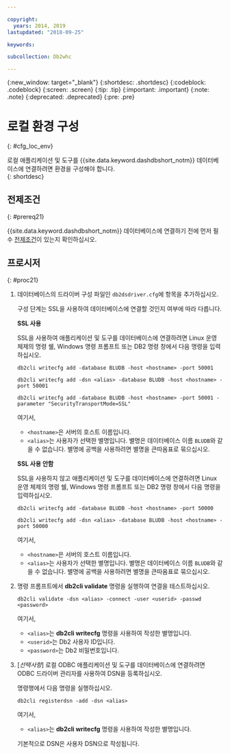 ```yaml
---

copyright:
  years: 2014, 2019
lastupdated: "2018-09-25"

keywords:

subcollection: Db2whc

---
```


<!-- Attribute definitions --> 
{:new_window: target="_blank"}
{:shortdesc: .shortdesc}
{:codeblock: .codeblock}
{:screen: .screen}
{:tip: .tip}
{:important: .important}
{:note: .note}
{:deprecated: .deprecated}
{:pre: .pre}

# 로컬 환경 구성
{: #cfg_loc_env}

로컬 애플리케이션 및 도구를 {{site.data.keyword.dashdbshort_notm}} 데이터베이스에 연결하려면 환경을 구성해야 합니다.  
{: shortdesc}

## 전제조건
{: #prereq21}

{{site.data.keyword.dashdbshort_notm}} 데이터베이스에 연결하기 전에 먼저 필수 [전제조건](/docs/services/Db2whc/connecting?topic=Db2whc-connect_ov#prereqs)이 있는지 확인하십시오.

<!-- 1. Install the Db2 driver package for your operating system.

   - [Installing on Windows](install_win.html)
   - [Installing on Linux or PowerLinux](install_linux.html)
   - [Installing on Mac OS X](install_mac.html)
2. Decide whether or not you will be using Secure Sockets Layer (SSL) to connect to your database.
3. Collect database details and connect credentials, including the host name of your server, and your database user ID and password. -->

## 프로시저
{: #proc21}

1. 데이터베이스의 드라이버 구성 파일인 `db2dsdriver.cfg`에 항목을 추가하십시오.

   구성 단계는 SSL을 사용하여 데이터베이스에 연결할 것인지 여부에 따라 다릅니다.

   **SSL 사용**

   SSL을 사용하여 애플리케이션 및 도구를 데이터베이스에 연결하려면 Linux 운영 체제의 명령 쉘, Windows 명령 프롬프트 또는 DB2 명령 창에서 다음 명령을 입력하십시오. 

   `db2cli writecfg add -database BLUDB -host <hostname> -port 50001`

   `db2cli writecfg add -dsn <alias> -database BLUDB -host <hostname> -port 50001`

   `db2cli writecfg add -database BLUDB -host <hostname> -port 50001 -parameter "SecurityTransportMode=SSL"`

    여기서,

   - `<hostname>`은 서버의 호스트 이름입니다.
   - `<alias>`는 사용자가 선택한 별명입니다. 별명은 데이터베이스 이름 `BLUDB`와 같을 수 없습니다. 별명에 공백을 사용하려면 별명을 큰따옴표로 묶으십시오.

   **SSL 사용 안함**

   SSL을 사용하지 않고 애플리케이션 및 도구를 데이터베이스에 연결하려면 Linux 운영 체제의 명령 쉘, Windows 명령 프롬프트 또는 DB2 명령 창에서 다음 명령을 입력하십시오. 

   `db2cli writecfg add -database BLUDB -host <hostname> -port 50000`

   `db2cli writecfg add -dsn <alias> -database BLUDB -host <hostname> -port 50000`

    여기서,

   - `<hostname>`은 서버의 호스트 이름입니다.
   - `<alias>`는 사용자가 선택한 별명입니다. 별명은 데이터베이스 이름 `BLUDB`와 같을 수 없습니다. 별명에 공백을 사용하려면 별명을 큰따옴표로 묶으십시오.

2. 명령 프롬프트에서 **db2cli validate** 명령을 실행하여 연결을 테스트하십시오.

   `db2cli validate -dsn <alias> -connect -user <userid> -passwd <password>`

   여기서, 
   
   - `<alias>`는 **db2cli writecfg** 명령을 사용하여 작성한 별명입니다.
   - `<userid>`는 Db2 사용자 ID입니다.
   - `<password>`는 Db2 비밀번호입니다.

3. [*선택사항*] 로컬 ODBC 애플리케이션 및 도구를 데이터베이스에 연결하려면 ODBC 드라이버 관리자를 사용하여 DSN을 등록하십시오.
 
   명령행에서 다음 명령을 실행하십시오. 

   `db2cli registerdsn -add -dsn <alias>`

   여기서, 

   - `<alias>`는 **db2cli writecfg** 명령을 사용하여 작성한 별명입니다.

   기본적으로 DSN은 사용자 DSN으로 작성됩니다.

